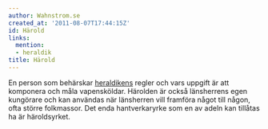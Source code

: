 ```yaml
---
author: Wahnstrom.se
created_at: '2011-08-07T17:44:15Z'
id: Härold
links:
  mention:
  - heraldik
title: Härold
---
```


En person som behärskar [heraldikens] regler och vars uppgift är att komponera och måla
vapensköldar. Härolden är också länsherrens egen kungörare och kan användas när länsherren vill
framföra något till någon, ofta större folkmassor. Det enda hantverkaryrke som en av adeln kan
tillåtas ha är häroldsyrket.

  [heraldikens]: heraldik